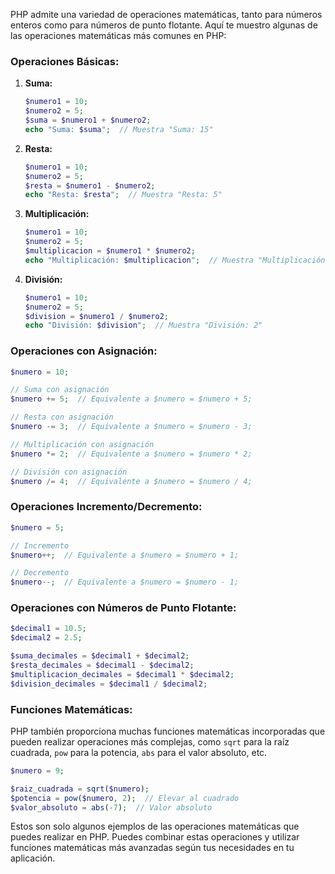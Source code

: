 PHP admite una variedad de operaciones matemáticas, tanto para números enteros como para números de punto flotante. Aquí te muestro algunas de las operaciones matemáticas más comunes en PHP:

### Operaciones Básicas:

1. **Suma:**

   ```php
   $numero1 = 10;
   $numero2 = 5;
   $suma = $numero1 + $numero2;
   echo "Suma: $suma";  // Muestra "Suma: 15"
   ```

2. **Resta:**

   ```php
   $numero1 = 10;
   $numero2 = 5;
   $resta = $numero1 - $numero2;
   echo "Resta: $resta";  // Muestra "Resta: 5"
   ```

3. **Multiplicación:**

   ```php
   $numero1 = 10;
   $numero2 = 5;
   $multiplicacion = $numero1 * $numero2;
   echo "Multiplicación: $multiplicacion";  // Muestra "Multiplicación: 50"
   ```

4. **División:**

   ```php
   $numero1 = 10;
   $numero2 = 5;
   $division = $numero1 / $numero2;
   echo "División: $division";  // Muestra "División: 2"
   ```

### Operaciones con Asignación:

```php
$numero = 10;

// Suma con asignación
$numero += 5;  // Equivalente a $numero = $numero + 5;

// Resta con asignación
$numero -= 3;  // Equivalente a $numero = $numero - 3;

// Multiplicación con asignación
$numero *= 2;  // Equivalente a $numero = $numero * 2;

// División con asignación
$numero /= 4;  // Equivalente a $numero = $numero / 4;
```

### Operaciones Incremento/Decremento:

```php
$numero = 5;

// Incremento
$numero++;  // Equivalente a $numero = $numero + 1;

// Decremento
$numero--;  // Equivalente a $numero = $numero - 1;
```

### Operaciones con Números de Punto Flotante:

```php
$decimal1 = 10.5;
$decimal2 = 2.5;

$suma_decimales = $decimal1 + $decimal2;
$resta_decimales = $decimal1 - $decimal2;
$multiplicacion_decimales = $decimal1 * $decimal2;
$division_decimales = $decimal1 / $decimal2;
```

### Funciones Matemáticas:

PHP también proporciona muchas funciones matemáticas incorporadas que pueden realizar operaciones más complejas, como `sqrt` para la raíz cuadrada, `pow` para la potencia, `abs` para el valor absoluto, etc.

```php
$numero = 9;

$raiz_cuadrada = sqrt($numero);
$potencia = pow($numero, 2);  // Elevar al cuadrado
$valor_absoluto = abs(-7);  // Valor absoluto
```

Estos son solo algunos ejemplos de las operaciones matemáticas que puedes realizar en PHP. Puedes combinar estas operaciones y utilizar funciones matemáticas más avanzadas según tus necesidades en tu aplicación.